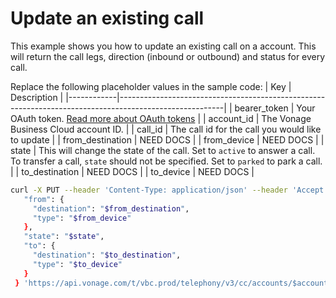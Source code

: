 # Update an existing call

This example shows you how to update an existing call on a account. This will return the call legs, direction (inbound or outbound) and status for every call.

Replace the following placeholder values in the sample code:
| Key        | Description                                                                                            |
|------------|--------------------------------------------------------------------------------------------------------|
| bearer_token | Your OAuth token. [Read more about OAuth tokens](https://developer.nexmo.com/vonage-business-cloud/vbc-apis/getting-started/authentication) |
| account_id | The Vonage Business Cloud account ID. |
| call_id | The call id for the call you would like to update |
| from_destination | NEED DOCS |
| from_device | NEED DOCS |
| state | This will change the state of the call. Set to `active` to answer a  call. To transfer a call, `state` should not be specified. Set to `parked` to park a call. |
| to_destination | NEED DOCS |
| to_device | NEED DOCS |

``` bash
curl -X PUT --header 'Content-Type: application/json' --header 'Accept: application/json' -d {
   "from": {
     "destination": "$from_destination",
     "type": "$from_device"
   },
   "state": "$state",
   "to": {
     "destination": "$to_destination",
     "type": "$to_device"
   } 
 } 'https://api.vonage.com/t/vbc.prod/telephony/v3/cc/accounts/$account_id/calls/$call_id'
```
